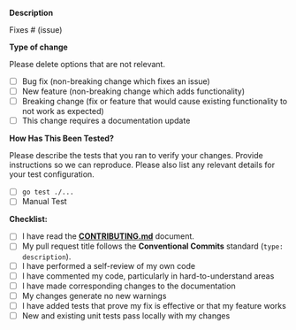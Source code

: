 <!--
Thank you for your contribution! Please provide a clear description of the changes in this pull request.
-->

**Description**

<!--
Please include a summary of the change and which issue is fixed. Please also include relevant motivation and context. List any dependencies that are required for this change.
-->

Fixes # (issue)

**Type of change**

Please delete options that are not relevant.

- [ ] Bug fix (non-breaking change which fixes an issue)
- [ ] New feature (non-breaking change which adds functionality)
- [ ] Breaking change (fix or feature that would cause existing functionality to not work as expected)
- [ ] This change requires a documentation update

**How Has This Been Tested?**

Please describe the tests that you ran to verify your changes. Provide instructions so we can reproduce. Please also list any relevant details for your test configuration.

- [ ] `go test ./...`
- [ ] Manual Test

**Checklist:**

- [ ] I have read the **[CONTRIBUTING.md](../docs/CONTRIBUTING.md)** document.
- [ ] My pull request title follows the **Conventional Commits** standard (`type: description`).
- [ ] I have performed a self-review of my own code
- [ ] I have commented my code, particularly in hard-to-understand areas
- [ ] I have made corresponding changes to the documentation
- [ ] My changes generate no new warnings
- [ ] I have added tests that prove my fix is effective or that my feature works
- [ ] New and existing unit tests pass locally with my changes
